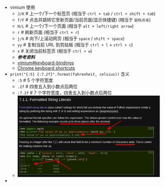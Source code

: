 - vimium 使用
  * `J/K` # 上一个/下一个标签页 (相当于 `ctrl + tab` / `ctrl + shift + tab`)
  * `f/F` # 点击并跳转它至新页面/当前页面(显示快捷键) (相当于 `鼠标点击`)
  * `H/L` # 上一个/下一个页面 (相当于 `alt + left/right arrow`)
  * `r` # 刷新页面 (相当于 `ctrl + r`)
  * `j/k` # 向下/上滚动网页 (相当于 `space` / `shift + space`)
  * `yy` # 复制当前 URL 到剪贴板 (相当于 `ctrl + l` + `ctrl + c`)
  * `x` # 关闭当前标签页 (相当于 `ctrl + w`)
  * ***参考资料***
  * [vimium#keyboard-bindings](https://github.com/philc/vimium#keyboard-bindings)
  * [Chrome keyboard shortcuts](https://support.google.com/chrome/answer/157179?hl=en&co=GENIE.Platform%3DDesktop#zippy=%2Ctab-window-shortcuts%2Cgoogle-chrome-feature-shortcuts%2Caddress-bar-shortcuts%2Cwebpage-shortcuts%2Cmouse-shortcuts)
- `print("{:5} {:7.2f}".format(fahrenheit, celsius))` 含义
  * `:5` # 5 个字符宽度
  * `.2f` # 四舍五入到小数点后两位
  * `:7.2f` # 7 个字符宽度，四舍五入到小数点后两位
  * ![image.png](../assets/image_1662976716535_0.png)
-